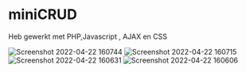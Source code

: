 # miniCRUD

Heb gewerkt met PHP,Javascript , AJAX en CSS

![Screenshot 2022-04-22 160744](https://user-images.githubusercontent.com/94444005/164731647-49627ab0-f775-4fa1-882d-95d1b9a680b5.png)
![Screenshot 2022-04-22 160715](https://user-images.githubusercontent.com/94444005/164731677-44f47622-59a0-4ea1-a988-9a81bed9a9e6.png)
![Screenshot 2022-04-22 160631](https://user-images.githubusercontent.com/94444005/164731712-3ab1b8c2-f771-4c20-9d40-8d34f4ab213e.png)
![Screenshot 2022-04-22 160606](https://user-images.githubusercontent.com/94444005/164731743-4e2b3f1e-5ad9-4655-9744-80060ebe0f47.png)
